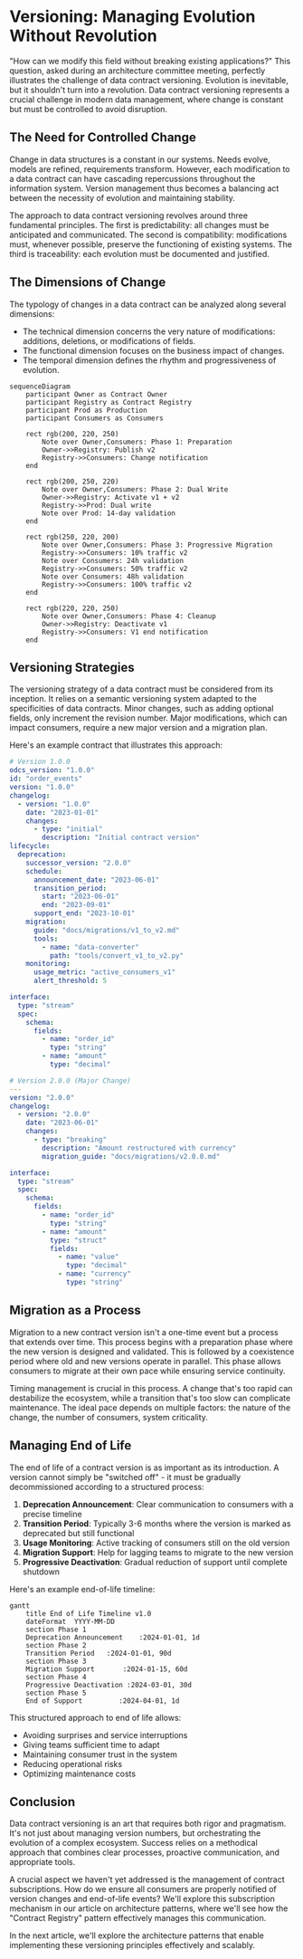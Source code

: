 # Versioning: Managing Evolution Without Revolution

"How can we modify this field without breaking existing applications?" This question, asked during an architecture committee meeting, perfectly illustrates the challenge of data contract versioning. Evolution is inevitable, but it shouldn't turn into a revolution. Data contract versioning represents a crucial challenge in modern data management, where change is constant but must be controlled to avoid disruption.

## The Need for Controlled Change

Change in data structures is a constant in our systems. Needs evolve, models are refined, requirements transform. However, each modification to a data contract can have cascading repercussions throughout the information system. Version management thus becomes a balancing act between the necessity of evolution and maintaining stability.

The approach to data contract versioning revolves around three fundamental principles. The first is predictability: all changes must be anticipated and communicated. The second is compatibility: modifications must, whenever possible, preserve the functioning of existing systems. The third is traceability: each evolution must be documented and justified.

## The Dimensions of Change

The typology of changes in a data contract can be analyzed along several dimensions:
- The technical dimension concerns the very nature of modifications: additions, deletions, or modifications of fields.
- The functional dimension focuses on the business impact of changes.
- The temporal dimension defines the rhythm and progressiveness of evolution.

```mermaid
sequenceDiagram
    participant Owner as Contract Owner
    participant Registry as Contract Registry
    participant Prod as Production
    participant Consumers as Consumers

    rect rgb(200, 220, 250)
        Note over Owner,Consumers: Phase 1: Preparation
        Owner->>Registry: Publish v2
        Registry->>Consumers: Change notification
    end

    rect rgb(200, 250, 220)
        Note over Owner,Consumers: Phase 2: Dual Write
        Owner->>Registry: Activate v1 + v2
        Registry->>Prod: Dual write
        Note over Prod: 14-day validation
    end

    rect rgb(250, 220, 200)
        Note over Owner,Consumers: Phase 3: Progressive Migration
        Registry->>Consumers: 10% traffic v2
        Note over Consumers: 24h validation
        Registry->>Consumers: 50% traffic v2
        Note over Consumers: 48h validation
        Registry->>Consumers: 100% traffic v2
    end

    rect rgb(220, 220, 250)
        Note over Owner,Consumers: Phase 4: Cleanup
        Owner->>Registry: Deactivate v1
        Registry->>Consumers: V1 end notification
    end
```

## Versioning Strategies

The versioning strategy of a data contract must be considered from its inception. It relies on a semantic versioning system adapted to the specificities of data contracts. Minor changes, such as adding optional fields, only increment the revision number. Major modifications, which can impact consumers, require a new major version and a migration plan.

Here's an example contract that illustrates this approach:

```yaml
# Version 1.0.0
odcs_version: "1.0.0"
id: "order_events"
version: "1.0.0"
changelog:
  - version: "1.0.0"
    date: "2023-01-01"
    changes:
      - type: "initial"
        description: "Initial contract version"
lifecycle:
  deprecation:
    successor_version: "2.0.0"
    schedule:
      announcement_date: "2023-06-01"
      transition_period:
        start: "2023-06-01"
        end: "2023-09-01"
      support_end: "2023-10-01"
    migration:
      guide: "docs/migrations/v1_to_v2.md"
      tools:
        - name: "data-converter"
          path: "tools/convert_v1_to_v2.py"
    monitoring:
      usage_metric: "active_consumers_v1"
      alert_threshold: 5

interface:
  type: "stream"
  spec:
    schema:
      fields:
        - name: "order_id"
          type: "string"
        - name: "amount"
          type: "decimal"

# Version 2.0.0 (Major Change)
---
version: "2.0.0"
changelog:
  - version: "2.0.0"
    date: "2023-06-01"
    changes:
      - type: "breaking"
        description: "Amount restructured with currency"
        migration_guide: "docs/migrations/v2.0.0.md"

interface:
  type: "stream"
  spec:
    schema:
      fields:
        - name: "order_id"
          type: "string"
        - name: "amount"
          type: "struct"
          fields:
            - name: "value"
              type: "decimal"
            - name: "currency"
              type: "string"
```

## Migration as a Process

Migration to a new contract version isn't a one-time event but a process that extends over time. This process begins with a preparation phase where the new version is designed and validated. This is followed by a coexistence period where old and new versions operate in parallel. This phase allows consumers to migrate at their own pace while ensuring service continuity.

Timing management is crucial in this process. A change that's too rapid can destabilize the ecosystem, while a transition that's too slow can complicate maintenance. The ideal pace depends on multiple factors: the nature of the change, the number of consumers, system criticality.

## Managing End of Life

The end of life of a contract version is as important as its introduction. A version cannot simply be "switched off" - it must be gradually decommissioned according to a structured process:

1. **Deprecation Announcement**: Clear communication to consumers with a precise timeline
2. **Transition Period**: Typically 3-6 months where the version is marked as deprecated but still functional
3. **Usage Monitoring**: Active tracking of consumers still on the old version
4. **Migration Support**: Help for lagging teams to migrate to the new version
5. **Progressive Deactivation**: Gradual reduction of support until complete shutdown

Here's an example end-of-life timeline:

```mermaid
gantt
    title End of Life Timeline v1.0
    dateFormat  YYYY-MM-DD
    section Phase 1
    Deprecation Announcement    :2024-01-01, 1d
    section Phase 2
    Transition Period   :2024-01-01, 90d
    section Phase 3
    Migration Support       :2024-01-15, 60d
    section Phase 4
    Progressive Deactivation :2024-03-01, 30d
    section Phase 5
    End of Support         :2024-04-01, 1d
```

This structured approach to end of life allows:
- Avoiding surprises and service interruptions
- Giving teams sufficient time to adapt
- Maintaining consumer trust in the system
- Reducing operational risks
- Optimizing maintenance costs

## Conclusion

Data contract versioning is an art that requires both rigor and pragmatism. It's not just about managing version numbers, but orchestrating the evolution of a complex ecosystem. Success relies on a methodical approach that combines clear processes, proactive communication, and appropriate tools.

A crucial aspect we haven't yet addressed is the management of contract subscriptions. How do we ensure all consumers are properly notified of version changes and end-of-life events? We'll explore this subscription mechanism in our article on architecture patterns, where we'll see how the "Contract Registry" pattern effectively manages this communication.

In the next article, we'll explore the architecture patterns that enable implementing these versioning principles effectively and scalably.